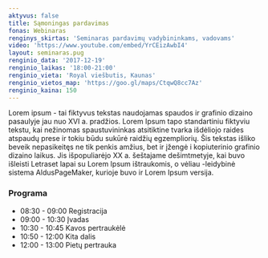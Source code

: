 ```yaml
---
aktyvus: false
title: Sąmoningas pardavimas
fonas: Webinaras
renginys_skirtas: 'Seminaras pardavimų vadybininkams, vadovams'
video: 'https://www.youtube.com/embed/YrCEizAwbI4'
layout: seminaras.pug
renginio_data: '2017-12-19'
renginio_laikas: '18:00-21:00'
renginio_vieta: 'Royal viešbutis, Kaunas'
renginio_vietos_map: 'https://goo.gl/maps/CtqwQ8cc7Az'
renginio_kaina: 150
---
```

Lorem ipsum - tai fiktyvus tekstas naudojamas spaudos ir grafinio dizaino pasaulyje jau nuo XVI a. pradžios. Lorem Ipsum tapo standartiniu fiktyviu tekstu, kai nežinomas spaustuvininkas atsitiktine tvarka išdėliojo raides atspaudų prese ir tokiu būdu sukūrė raidžių egzempliorių. Šis tekstas išliko beveik nepasikeitęs ne tik penkis amžius, bet ir įžengė i kopiuterinio grafinio dizaino laikus. Jis išpopuliarėjo XX a. šeštajame dešimtmetyje, kai buvo išleisti Letraset lapai su Lorem Ipsum ištraukomis, o vėliau -leidybinė sistema AldusPageMaker, kurioje buvo ir Lorem Ipsum versija.


### Programa

* 08:30 - 09:00 Registracija
* 09:00 - 10:30 Įvadas
* 10:30 - 10:45 Kavos pertraukėlė
* 10:50 - 12:00 Kita dalis
* 12:00 - 13:00 Pietų pertrauka 

